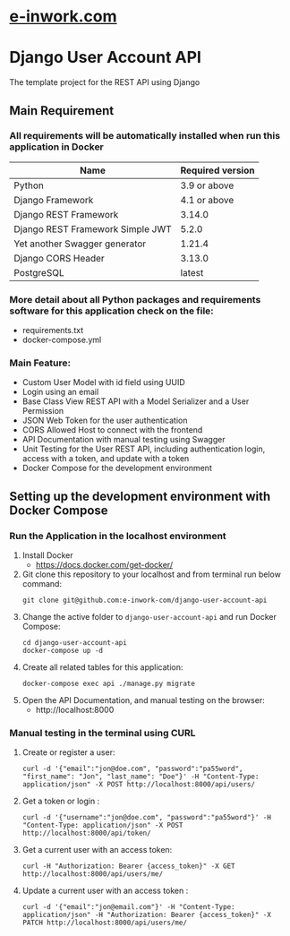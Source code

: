 # [e-inwork.com](https://e-inwork.com)
# Django User Account API
The template project for the REST API using Django

## Main Requirement
### All requirements will be automatically installed when run this application in Docker
| Name                              | Required version                                                                                                   | 
| --------------------------------- | ------------------------------------------------------------------------------------------------------------------ |
| Python                            | 3.9 or above                                                                                                              |  
| Django Framework                  | 4.1 or above                                                                                                             |
| Django REST Framework             | 3.14.0                                                                                                             |
| Django REST Framework Simple JWT  | 5.2.0                                                                                                             |
| Yet another Swagger generator     | 1.21.4                                                                                                             |
| Django CORS Header                | 3.13.0                                                                                                            |
| PostgreSQL                        | latest                                                                                                             |  

### More detail about all Python packages and requirements software for this application check on the file:
   - requirements.txt
   - docker-compose.yml

### Main Feature:
   - Custom User Model with id field using UUID
   - Login using an email
   - Base Class View REST API with a Model Serializer and a User Permission
   - JSON Web Token for the user authentication
   - CORS Allowed Host to connect with the frontend 
   - API Documentation with manual testing using Swagger
   - Unit Testing for the User REST API, including authentication login, access with a token, and update with a token 
   - Docker Compose for the development environment

## Setting up the development environment with Docker Compose
### Run the Application in the localhost environment
1. Install Docker
   - https://docs.docker.com/get-docker/
2. Git clone this repository to your localhost and from terminal run below command:
   ```
   git clone git@github.com:e-inwork-com/django-user-account-api
   ```
3. Change the active folder to `django-user-account-api` and run Docker Compose:
   ```
   cd django-user-account-api
   docker-compose up -d
   ```
4. Create all related tables for this application:
   ```
   docker-compose exec api ./manage.py migrate
   ```
5. Open the API Documentation, and manual testing on the browser:
   - http://localhost:8000

### Manual testing in the terminal using CURL
1. Create or register a user:
   ```
   curl -d '{"email":"jon@doe.com", "password":"pa55word", "first_name": "Jon", "last_name": "Doe"}' -H "Content-Type: application/json" -X POST http://localhost:8000/api/users/
   ```
2. Get a token or login :
   ```
   curl -d '{"username":"jon@doe.com", "password":"pa55word"}' -H "Content-Type: application/json" -X POST http://localhost:8000/api/token/
   ```
3. Get a current user with an access token:
   ```
   curl -H "Authorization: Bearer {access_token}" -X GET http://localhost:8000/api/users/me/
   ```
4. Update a current user with an access token :
   ```
   curl -d '{"email":"jon@email.com"}' -H "Content-Type: application/json" -H "Authorization: Bearer {access_token}" -X PATCH http://localhost:8000/api/users/me/
   ```
